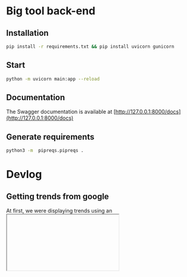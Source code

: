 # Big tool back-end

## Installation

```bash
pip install -r requirements.txt && pip install uvicorn gunicorn
```

## Start

```bash
python -m uvicorn main:app --reload
```

## Documentation

The Swagger documentation is available at [http://127.0.0.1:8000/docs](http://127.0.0.1:8000/docs)

## Generate requirements

```bash
python3 -m  pipreqs.pipreqs .
```

# Devlog

## Getting trends from google

At first, we were displaying trends using an <iframe> but for performance and esthetic reason, we tried to :
1. got the data from an API. So we used [pytrends](https://github.com/GeneralMills/pytrends/tree/master), but it is deprecated because in one call we got a 429 error.
2. Than, we used SERP api
3. But because of the rate limit (100 req/month), we cached the result in a json file.